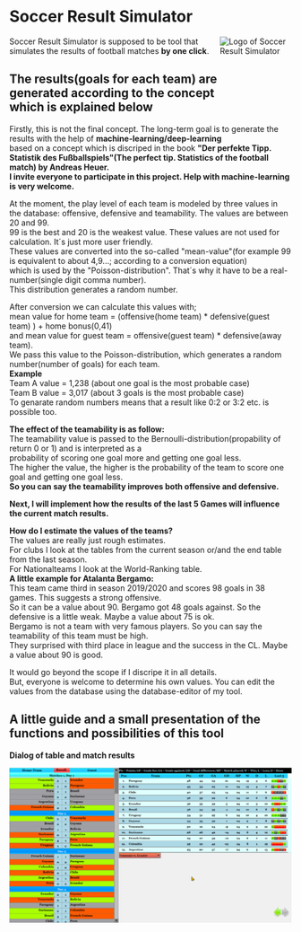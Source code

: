# Soccer Result Simulator

<img src="https://github.com/M87-virgo/soccer_result_smltr/blob/main/misc_icons/appIcon.ico" align="right"
     alt="Logo of Soccer Result Simulator" width="128" height="128">
     
Soccer Result Simulator is supposed to be tool that simulates the results of football matches **by one click**.  

## The results(goals for each team) are generated according to the concept which is explained below  
Firstly, this is not the final concept. The long-term goal is to generate the results with the help of **machine-learning/deep-learning**  
based on a concept which is discriped in the book **"Der perfekte Tipp. Statistik des Fußballspiels"(The perfect tip. Statistics of the football match) by Andreas Heuer.**  
**I invite everyone to participate in this project. Help with machine-learning is very welcome.**

At the moment, the play level of each team is modeled by three values in the database: offensive, defensive and teamability. 
The values are between 20 and 99.  
99 is the best and 20 is the weakest value. These values are not used for calculation. It´s just more user friendly.  
These values are converted into the so-called "mean-value"(for example 99 is equivalent to about 4,9...; according to a conversion equation)  
which is used by the "Poisson-distribution". That´s why it have to be a real-number(single digit comma number).    
This distribution generates a random number.  

After conversion we can calculate this values with;  
mean value for home team = (offensive(home team) * defensive(guest team) ) + home bonus(0,41)  
and mean value for guest team = offensive(guest team) * defensive(away team).  
We pass this value to the Poisson-distribution, which generates a random number(number of goals) for each team.  
**Example**  
Team A value = 1,238 (about one goal is the most probable case)  
Team B value = 3,017 (about 3 goals is the most probable case)  
To genarate random numbers means that a result like 0:2 or 3:2 etc. is possible too.  

**The effect of the teamability is as follow:**  
The teamability value is passed to the Bernoulli-distribution(propability of return 0 or 1) and is interpreted as a   
probability of scoring one goal more and getting one goal less.  
The higher the value, the higher is the probability of the team to score one goal and getting one goal less.   
**So you can say the teamability improves both offensive and defensive.**  

**Next, I will implement how the results of the last 5 Games will influence the current match results.**   

**How do I estimate the values of the teams?**  
The values are really just rough estimates.  
For clubs I look at the tables from the current season or/and the end table from the last season.   
For Nationalteams I look at the World-Ranking table.   
**A little example for Atalanta Bergamo:**  
This team came third in season 2019/2020 and scores 98 goals in 38 games. This suggests a strong offensive.  
So it can be a value about 90. Bergamo got 48 goals against. So the defensive is a little weak. Maybe a value about 75 is ok.  
Bergamo is not a team with very famous players. So you can say the teamability of this team must be high.   
They surprised with third place in league and the success in the CL. Maybe a value about 90 is good.  

It would go beyond the scope if I discripe it in all details.  
But, everyone is welcome to determine his own values. You can edit the values from the database using the database-editor of my tool.  



## A little guide and a small presentation of the functions and possibilities of this tool  
**Dialog of table and match results**  
<p align="center">
  <img src="https://github.com/M87-virgo/soccer_result_smltr/blob/main/misc_icons/Neuer%20Ordner/example1.png" alt="Example 1" width="738">
</p>

